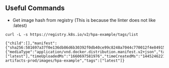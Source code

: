 

## Useful Commands

- Get image hash from registry (This is because the linter does not like :latest)

```
curl -L -s https://registry.k8s.io/v2/hpa-example/tags/list

{"child":[],"manifest":{"sha256:581697a37f0e136db86d6b30392f0db40ce99c8248a7044c770012f4e8491544":{"mediaType":"application/vnd.docker.distribution.manifest.v2+json","tag":["latest"],"timeUploadedMs":"1660697581976","timeCreatedMs":"1445246221620","imageSizeBytes":"164026588"}},"name":"k8s-artifacts-prod/images/hpa-example","tags":["latest"]}
```